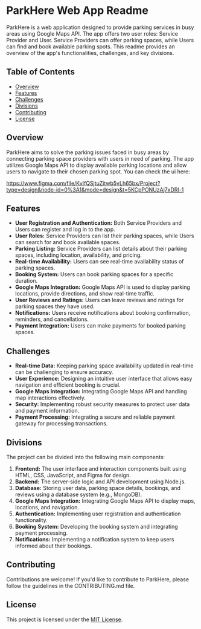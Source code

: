 # ParkHere Web App Readme

ParkHere is a web application designed to provide parking services in busy areas using Google Maps API. The app offers two user roles: Service Provider and User. Service Providers can offer parking spaces, while Users can find and book available parking spots. This readme provides an overview of the app's functionalities, challenges, and key divisions.

## Table of Contents
- [Overview](#overview)
- [Features](#features)
- [Challenges](#challenges)
- [Divisions](#divisions)
- [Contributing](#contributing)
- [License](#license)
  

## Overview
ParkHere aims to solve the parking issues faced in busy areas by connecting parking space providers with users in need of parking. The app utilizes Google Maps API to display available parking locations and allow users to navigate to their chosen parking spot.
You can check the ui here: 

https://www.figma.com/file/KvIfQSjtuZitwb5vLh65bx/Project?type=design&node-id=0%3A1&mode=design&t=5KCpPONUzAj7xDRl-1

## Features
- **User Registration and Authentication:** Both Service Providers and Users can register and log in to the app.
- **User Roles:** Service Providers can list their parking spaces, while Users can search for and book available spaces.
- **Parking Listing:** Service Providers can list details about their parking spaces, including location, availability, and pricing.
- **Real-time Availability:** Users can see real-time availability status of parking spaces.
- **Booking System:** Users can book parking spaces for a specific duration.
- **Google Maps Integration:** Google Maps API is used to display parking locations, provide directions, and show real-time traffic.
- **User Reviews and Ratings:** Users can leave reviews and ratings for parking spaces they have used.
- **Notifications:** Users receive notifications about booking confirmation, reminders, and cancellations.
- **Payment Integration:** Users can make payments for booked parking spaces.

## Challenges
- **Real-time Data:** Keeping parking space availability updated in real-time can be challenging to ensure accuracy.
- **User Experience:** Designing an intuitive user interface that allows easy navigation and efficient booking is crucial.
- **Google Maps Integration:** Integrating Google Maps API and handling map interactions effectively.
- **Security:** Implementing robust security measures to protect user data and payment information.
- **Payment Processing:** Integrating a secure and reliable payment gateway for processing transactions.

## Divisions
The project can be divided into the following main components:
1. **Frontend:** The user interface and interaction components built using HTML, CSS, JavaScript, and Figma for design.
2. **Backend:** The server-side logic and API development using Node.js.
3. **Database:** Storing user data, parking space details, bookings, and reviews using a database system (e.g., MongoDB).
4. **Google Maps Integration:** Integrating Google Maps API to display maps, locations, and navigation.
5. **Authentication:** Implementing user registration and authentication functionality.
6. **Booking System:** Developing the booking system and integrating payment processing.
7. **Notifications:** Implementing a notification system to keep users informed about their bookings.


## Contributing
Contributions are welcome! If you'd like to contribute to ParkHere, please follow the guidelines in the CONTRIBUTING.md file.

## License
This project is licensed under the [MIT License](LICENSE).

